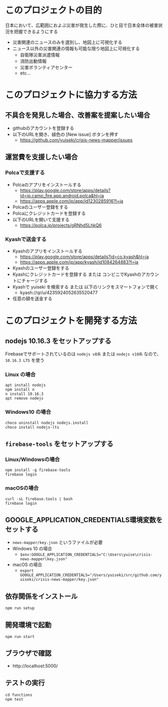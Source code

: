 
# このプロジェクトの目的
日本において、広範囲におよぶ災害が発生した際に、ひと目で日本全体の被害状況を把握できるようにする

  - 災害関連のニュースのみを選別し、地図上に可視化する
  - ニュース以外の災害関連の情報も可能な限り地図上に可視化する
    - 自衛隊災害派遣情報
    - 消防出動情報
    - 災害ボランティアセンター
    - etc...


# このプロジェクトに協力する方法

## 不具合を発見した場合、改善案を提案したい場合
  - githubのアカウントを登録する
  - 以下のURLを開き、緑色の [New issue] ボタンを押す
    - https://github.com/yuiseki/crisis-news-mapper/issues


## 運営費を支援したい場合
### Polcaで支援する
  - Polcaのアプリをインストールする
    - https://play.google.com/store/apps/details?id=jp.camp_fire.app.android.polca&hl=ja
    - https://apps.apple.com/jp/app/id1230285916?l=ja
  - Polcaのユーザー登録をする
  - Polcaにクレジットカードを登録する
  - 以下のURLを開いて支援する
    - https://polca.jp/projects/gRNhd5LhkQ6

### Kyashで送金する
  - Kyashのアプリをインストールする
    - https://play.google.com/store/apps/details?id=co.kyash&hl=ja
    - https://apps.apple.com/jp/app/kyash/id1084264883?l=ja
  - Kyashのユーザー登録をする
  - Kyashにクレジットカードを登録する または コンビニでKyashのアカウントにチャージする
  - Kyashで yuiseki を検索する または 以下のリンクをスマートフォンで開く
    - kyash://qr/u/4235924052635520477
  - 任意の額を送金する




# このプロジェクトを開発する方法

## nodejs 10.16.3 をセットアップする
Firebaseでサポートされているのは
`nodejs v8系` または `nodejs v10系` なので、
`10.16.3 LTS` を使う

### Linux の場合
```
apt install nodejs
npm install n
n install 10.16.3
apt remove nodejs
```

### Windows10 の場合
```
choco uninstall nodejs nodejs.install
choco install nodejs-lts
```

## `firebase-tools` をセットアップする
### Linux/Windowsの場合
```
npm install -g firebase-tools
firebase login
```

### macOSの場合
```
curl -sL firebase.tools | bash
firebase login
```

## GOOGLE_APPLICATION_CREDENTIALS環境変数をセットする
  - `news-mapper/key.json` というファイルが必要
  - Windows 10 の場合
    - `$env:GOOGLE_APPLICATION_CREDENTIALS="C:\Users\yuise\crisis-news-mapper\key.json"`
  - macOS の場合
    - `export GOOGLE_APPLICATION_CREDENTIALS="/Users/yuiseki/src/github.com/yuiseki/crisis-news-mapper/key.json"`


## 依存関係をインストール
```
npm run setup
```

## 開発環境で起動
```
npm run start
```

## ブラウザで確認
  - http://localhost:5000/

## テストの実行
```
cd functions
npm test
```
